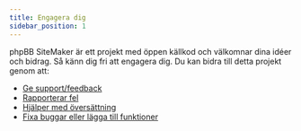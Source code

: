 ```yaml
---
title: Engagera dig
sidebar_position: 1
---
```


phpBB SiteMaker är ett projekt med öppen källkod och välkomnar dina idéer och bidrag. Så känn dig fri att engagera dig. Du kan bidra till detta projekt genom att:

* [Ge support/feedback](https://www.phpbb.com/customise/db/extension/phpbb_sitemaker_2)
* [Rapporterar fel](https://github.com/blitze/phpBB-ext-sitemaker/issues)
* [Hjälper med översättning](./translators.md)
* [Fixa buggar eller lägga till funktioner](./pull-requests.md)
